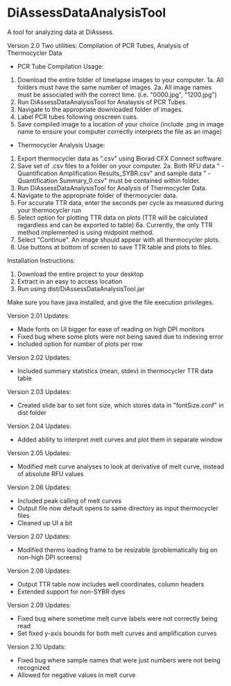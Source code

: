 # DiAssessDataAnalysisTool

A tool for analyzing data at DiAssess.

Version 2.0
Two utilities: Compilation of PCR Tubes, Analysis of Thermocycler Data
- PCR Tube Compilation Usage:
1. Download the entire folder of timelapse images to your computer.
	1a. All folders must have the same number of images.
	2a. All image names must be associated with the correct time. (i.e. "0000.jpg", "1200.jpg")
2. Run DiAssessDataAnalysisTool for Analaysis of PCR Tubes. 
3. Navigate to the appropriate downloaded folder of images.
4. Label PCR tubes following onscreen cues.
5. Save compiled image to a location of your choice (include .png in image name to ensure your computer correctly interprets the file as an image)

- Thermocycler Analysis Usage:
1. Export thermocycler data as ".csv" using Biorad CFX Connect software. 
2. Save set of .csv files to a folder on your computer. 
	2a. Both RFU data "<EXPERIMENT NAME> - Quantification Amplification Results_SYBR.csv" and
	sample data "<EXPERIMENT NAME> - Quantification Summary_0.csv" must be contained within folder.
3. Run DiAssessDataAnalysisTool for Analysis of Thermocycler Data.
4. Navigate to the appropriate folder of thermocycler data.
5. For accurate TTR data, enter the seconds per cycle as measured during your thermocycler run
6. Select option for plotting TTR data on plots (TTR will be calculated regardless and can be exported to table)
	6a. Currently, the only TTR method implemented is using midpoint method. 
7. Select "Continue". An image should appear with all thermocycler plots. 
8. Use buttons at bottom of screen to save TTR table and plots to files. 


Installation Instructions:
1. Download the entire project to your desktop
2. Extract in an easy to access location
3. Run using dist/DiAssessDataAnalysisTool.jar

Make sure you have java installed, and give the file execution privileges.

Version 2.01 Updates:
- Made fonts on UI bigger for ease of reading on high DPI monitors
- Fixed bug where some plots were not being saved due to indexing error
- Included option for number of plots per row

Version 2.02 Updates:
- Included summary statistics (mean, stdev) in thermocycler TTR data table

Version 2.03 Updates:
- Created slide bar to set font size, which stores data in "fontSize.conf" in dist folder

Version 2.04 Updates:
- Added ability to interpret melt curves and plot them in separate window

Version 2.05 Updates:
- Modified melt curve analyses to look at derivative of melt curve, instead of absolute RFU values

Version 2.06 Updates:
- Included peak calling of melt curves
- Output file now default opens to same directory as input thermocycler files
- Cleaned up UI a bit

Version 2.07 Updates:
- Modified thermo loading frame to be resizable (problematically big on non-high DPI screens)

Version 2.08 Updates:
- Output TTR table now includes well coordinates, column headers
- Extended support for non-SYBR dyes

Version 2.09 Updates:
- Fixed bug where sometime melt curve labels were not correctly being read
- Set fixed y-axis bounds for both melt curves and amplification curves

Version 2.10 Updats:
- Fixed bug where sample names that were just numbers were not being recognized
- Allowed for negative values in melt curve